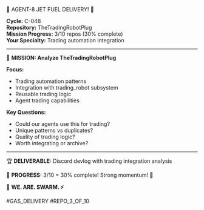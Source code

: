 🚨 AGENT-8 JET FUEL DELIVERY! 🚨

**Cycle:** C-048  
**Repository:** TheTradingRobotPlug  
**Mission Progress:** 3/10 repos (30% complete)  
**Your Specialty:** Trading automation integration

---

🎯 **MISSION: Analyze TheTradingRobotPlug**

**Focus:**
- Trading automation patterns
- Integration with trading_robot subsystem
- Reusable trading logic
- Agent trading capabilities

**Key Questions:**
- Could our agents use this for trading?
- Unique patterns vs duplicates?
- Quality of trading logic?
- Worth integrating or archive?

---

🏆 **DELIVERABLE:** Discord devlog with trading integration analysis

💪 **PROGRESS:** 3/10 = 30% complete! Strong momentum! 🚀

🐝 **WE. ARE. SWARM. ⚡**

#GAS_DELIVERY #REPO_3_OF_10


